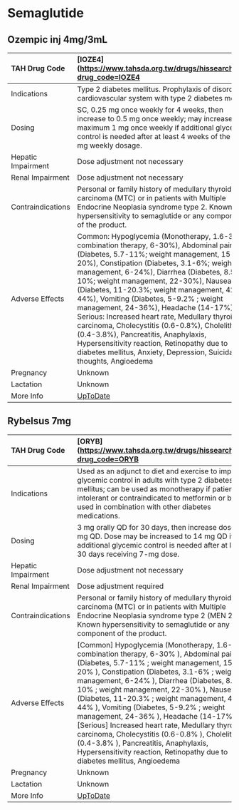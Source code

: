# Semaglutide

## Ozempic inj 4mg/3mL

| TAH Drug Code      | [IOZE4](https://www.tahsda.org.tw/drugs/hissearch.php?drug_code=IOZE4                                                                                                                                                                                                                                                                                                                                                                                                                                                                                                                                                                                           |
|:-------------------|:----------------------------------------------------------------------------------------------------------------------------------------------------------------------------------------------------------------------------------------------------------------------------------------------------------------------------------------------------------------------------------------------------------------------------------------------------------------------------------------------------------------------------------------------------------------------------------------------------------------------------------------------------------------|
| Indications        | Type 2 diabetes mellitus. Prophylaxis of disorder of cardiovascular system with type 2 diabetes mellitus.                                                                                                                                                                                                                                                                                                                                                                                                                                                                                                                                                       |
| Dosing             | SC, 0.25 mg once weekly for 4 weeks, then increase to 0.5 mg once weekly; may increase to maximum 1 mg once weekly if additional glycemic control is needed after at least 4 weeks of the 0.5 mg weekly dosage.                                                                                                                                                                                                                                                                                                                                                                                                                                                 |
| Hepatic Impairment | Dose adjustment not necessary                                                                                                                                                                                                                                                                                                                                                                                                                                                                                                                                                                                                                                   |
| Renal Impairment   | Dose adjustment not necessary                                                                                                                                                                                                                                                                                                                                                                                                                                                                                                                                                                                                                                   |
| Contraindications  | Personal or family history of medullary thyroid carcinoma (MTC) or in patients with Multiple Endocrine Neoplasia syndrome type 2. Known hypersensitivity to semaglutide or any component of the product.                                                                                                                                                                                                                                                                                                                                                                                                                                                        |
| Adverse Effects    | Common: Hypoglycemia (Monotherapy, 1.6-3.8%; combination therapy, 6-30%), Abdominal pain (Diabetes, 5.7-11%; weight management, 15-20%), Constipation (Diabetes, 3.1-6%; weight management, 6-24%), Diarrhea (Diabetes, 8.5-10%; weight management, 22-30%), Nausea (Diabetes, 11-20.3%; weight management, 42-44%), Vomiting (Diabetes, 5-9.2% ; weight management, 24-36%), Headache (14-17%) Serious: Increased heart rate, Medullary thyroid carcinoma, Cholecystitis (0.6-0.8%), Cholelithiasis (0.4-3.8%), Pancreatitis, Anaphylaxis, Hypersensitivity reaction, Retinopathy due to diabetes mellitus, Anxiety, Depression, Suicidal thoughts, Angioedema |
| Pregnancy          | Unknown                                                                                                                                                                                                                                                                                                                                                                                                                                                                                                                                                                                                                                                         |
| Lactation          | Unknown                                                                                                                                                                                                                                                                                                                                                                                                                                                                                                                                                                                                                                                         |
| More Info          | [UpToDate](https://www.uptodate.com/contents/semaglutide-drug-information)                                                                                                                                                                                                                                                                                                                                                                                                                                                                                                                                                                                      |

## Rybelsus 7mg

| TAH Drug Code      | [ORYB](https://www.tahsda.org.tw/drugs/hissearch.php?drug_code=ORYB                                                                                                                                                                                                                                                                                                                                                                                                                                                                                                                                                                    |
|:-------------------|:---------------------------------------------------------------------------------------------------------------------------------------------------------------------------------------------------------------------------------------------------------------------------------------------------------------------------------------------------------------------------------------------------------------------------------------------------------------------------------------------------------------------------------------------------------------------------------------------------------------------------------------|
| Indications        | Used as an adjunct to diet and exercise to improve glycemic control in adults with type 2 diabetes mellitus; can be used as monotherapy if patient is intolerant or contraindicated to metformin or be used in combination with other diabetes medications.                                                                                                                                                                                                                                                                                                                                                                            |
| Dosing             | 3 mg orally QD for 30 days, then increase dose to 7 mg QD. Dose may be increased to 14 mg QD if additional glycemic control is needed after at least 30 days receiving 7-mg dose.                                                                                                                                                                                                                                                                                                                                                                                                                                                      |
| Hepatic Impairment | Dose adjustment not necessary                                                                                                                                                                                                                                                                                                                                                                                                                                                                                                                                                                                                          |
| Renal Impairment   | Dose adjustment required                                                                                                                                                                                                                                                                                                                                                                                                                                                                                                                                                                                                               |
| Contraindications  | Personal or family history of medullary thyroid carcinoma (MTC) or in patients with Multiple Endocrine Neoplasia syndrome type 2 (MEN 2). Known hypersensitivity to semaglutide or any component of the product.                                                                                                                                                                                                                                                                                                                                                                                                                       |
| Adverse Effects    | [Common] Hypoglycemia (Monotherapy, 1.6-3.8%; combination therapy, 6-30% ), Abdominal pain (Diabetes, 5.7-11% ; weight management, 15-20% ), Constipation (Diabetes, 3.1-6% ; weight management, 6-24% ), Diarrhea (Diabetes, 8.5-10% ; weight management, 22-30% ), Nausea (Diabetes, 11-20.3% ; weight management, 42-44% ), Vomiting (Diabetes, 5-9.2% ; weight management, 24-36% ), Headache (14-17% ) [Serious] Increased heart rate, Medullary thyroid carcinoma, Cholecystitis (0.6-0.8% ), Cholelithiasis (0.4-3.8% ), Pancreatitis, Anaphylaxis, Hypersensitivity reaction, Retinopathy due to diabetes mellitus, Angioedema |
| Pregnancy          | Unknown                                                                                                                                                                                                                                                                                                                                                                                                                                                                                                                                                                                                                                |
| Lactation          | Unknown                                                                                                                                                                                                                                                                                                                                                                                                                                                                                                                                                                                                                                |
| More Info          | [UpToDate](https://www.uptodate.com/contents/semaglutide-drug-information)                                                                                                                                                                                                                                                                                                                                                                                                                                                                                                                                                             |

